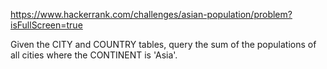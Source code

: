 https://www.hackerrank.com/challenges/asian-population/problem?isFullScreen=true

Given the CITY and COUNTRY tables, query the sum of the populations of all cities where the CONTINENT is 'Asia'.
